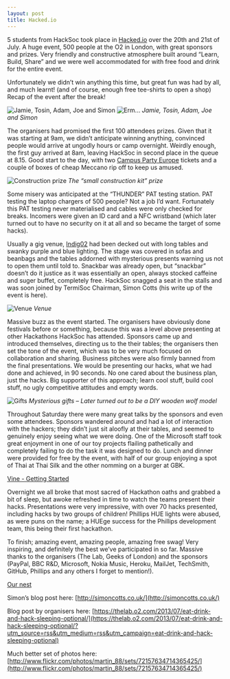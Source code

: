 ```yaml
---
layout: post
title: Hacked.io
---
```


5 students from HackSoc took place in [Hacked.io](http://www.hacked.io) over the 20th and 21st of July. A huge event, 500 people at the O2 in London, with great sponsors and prizes. Very friendly and constructive atmosphere built around “Learn, Build, Share” and we were well accommodated for with free food and drink for the entire event.

Unfortunately we didn’t win anything this time, but great fun was had by all, and much learnt! (and of course, enough free tee-shirts to open a shop)
Recap of the event after the break!


![Jamie, Tosin, Adam, Joe and Simon](https://pbs.twimg.com/media/BPpWxd8CYAA1Oh3.jpg:large)
![Erm...](http://i.imgur.com/9eZ4rPl.jpg)
*Jamie, Tosin, Adam, Joe and Simon*

The organisers had promised the first 100 attendees prizes. Given that it was starting at 9am, we didn’t anticipate winning anything, convinced people would arrive at ungodly hours or camp overnight. 
Weirdly enough, the first guy arrived at 8am, leaving HackSoc in second place in the queue at 8.15. Good start to the day, with two [Campus Party Europe](http://www.campus-party.eu/2013/index-cpeu.html) tickets and a couple of boxes of cheap Meccano rip off to keep us amused.


![Construction prize](https://pbs.twimg.com/media/BPmw0hbCAAA4HfR.jpg:large)
*The “small construction kit” prize*

Some misery was anticipated at the “THUNDER” PAT testing station. PAT testing the laptop chargers of 500 people? Not a job I’d want. Fortunately this PAT testing never materialised and cables were only checked for breaks. Incomers were given an ID card and a NFC wristband (which later turned out to have no security on it at all and so became the target of some hacks).

Usually a gig venue, [Indig02](http://www.theo2.co.uk/indigo2/index.html) had been decked out with long tables and swanky purple and blue lighting. The stage was covered in sofas and beanbags and the tables addorned with mysterious presents warning us not to open them until told to. Snackbar was already open, but “snackbar” doesn’t do it justice as it was essentially an open, always stocked caffeine and suger buffet, completely free. HackSoc snagged a seat in the stalls and was soon joined by TermiSoc Chairman, Simon Cotts (his write up of the event is here).

![Venue](https://pbs.twimg.com/media/BPmvXDiCcAAKpLs.jpg:large)
*Venue*

Massive buzz as the event started. The organisers have obviously done festivals before or something, because this was a level above presenting at other Hackathons HackSoc has attended. Sponsors came up and introduced themselves, directing us to the their tables; the organisers then set the tone of the event, which was to be very much focused on collaboration and sharing. Business pitches were also firmly banned from the final presentations. We would be presenting our hacks, what we had done and achieved, in 90 seconds. No one cared about the business plan, just the hacks. Big supporter of this approach; learn cool stuff, build cool stuff, no ugly competitive attitudes and empty words.

![Gifts](https://pbs.twimg.com/media/BPmvrYaCUAAZRmK.jpg:large)
*Mysterious gifts – Later turned out to be a DIY wooden wolf model*

Throughout Saturday there were many great talks by the sponsors and even some attendees. Sponsors wandered around and had a lot of interaction with the hackers; they didn’t just sit aloofly at their tables, and seemed to genuinely enjoy seeing what we were doing. One of the Microsoft staff took great enjoyment in one of our toy projects flailing pathetically and completely failing to do the task it was designed to do. Lunch and dinner were provided for free by the event, with half of our group enjoying a spot of Thai at Thai Silk and the other nomming on a burger at GBK.

[Vine - Getting Started](https://vine.co/v/hmEXiT7EeLV)

Overnight we all broke that most sacred of Hackathon oaths and grabbed a bit of sleep, but awoke refreshed in time to watch the teams present their hacks. Presentations were very impressive, with over 70 hacks presented, including hacks by two groups of children! Phillips HUE lights were abused, as were puns on the name; a HUEge success for the Phillips development team, this being their first hackathon.

To finish; amazing event, amazing people, amazing free swag! Very inspiring, and definitely the best we’ve participated in so far. Massive thanks to the organisers (The Lab, Geeks of London) and the sponsors (PayPal, BBC R&D, Microsoft, Nokia Music, Heroku, MailJet, TechSmith, GitHub, Phillips and any others I forget to mention!).

[Our nest](https://vine.co/v/hmE5AnrMx2n)

Simon’s blog post here: [http://simoncotts.co.uk/](http://simoncotts.co.uk/)

Blog post by organisers here: [https://thelab.o2.com/2013/07/eat-drink-and-hack-sleeping-optional/](https://thelab.o2.com/2013/07/eat-drink-and-hack-sleeping-optional/?utm_source=rss&utm_medium=rss&utm_campaign=eat-drink-and-hack-sleeping-optional)

Much better set of photos here: [http://www.flickr.com/photos/martin_88/sets/72157634714365425/](http://www.flickr.com/photos/martin_88/sets/72157634714365425/)
